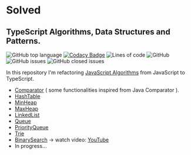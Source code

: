 # Solved

## TypeScript Algorithms, Data Structures and Patterns.

![GitHub top language](https://img.shields.io/github/languages/top/behzadam/solved)
[![Codacy Badge](https://app.codacy.com/project/badge/Grade/b6d0142c6cb448e28ea0dcc88d77b062)](https://app.codacy.com/gh/behzadam/solved/dashboard?utm_source=gh&utm_medium=referral&utm_content=&utm_campaign=Badge_grade)
![Lines of code](https://img.shields.io/tokei/lines/github/behzadam/solved)
![GitHub](https://img.shields.io/github/license/behzadam/solved)
![GitHub issues](https://img.shields.io/github/issues-raw/behzadam/solved)
![GitHub closed issues](https://img.shields.io/github/issues-closed-raw/behzadam/solved)

In this repository I'm refactoring [JavaScript Algorithms](https://github.com/trekhleb/javascript-algorithms) from JavaScript to TypeScript.

- [Comparator](src/comparator/comparator.ts) ( some functionalities inspired from Java Comparator ).
- [HashTable](src/hash-table/hash-table.ts)
- [MinHeap](src/heap/min-heap.ts)
- [MaxHeap](src/heap/max-heap.ts)
- [LinkedList](src/linked-list/linked-list.ts)
- [Queue](src/queue/queue.ts)
- [PriorityQueue](src/priority-queue/priority-queue.ts)
- [Trie](src/trie/trie.ts)
- [BinarySearch](src/binary-search/binary-search.ts) -> watch video: [YouTube](https://www.youtube.com/watch?v=tE9yPJuE5aY&t=13s)
- In progress...
